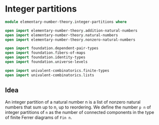 # Integer partitions

```agda
module elementary-number-theory.integer-partitions where

open import elementary-number-theory.addition-natural-numbers
open import elementary-number-theory.natural-numbers
open import elementary-number-theory.nonzero-natural-numbers

open import foundation.dependent-pair-types
open import foundation.fibers-of-maps
open import foundation.identity-types
open import foundation.universe-levels

open import univalent-combinatorics.finite-types
open import univalent-combinatorics.lists
```

## Idea

An integer partition of a natural number n is a list of nonzero natural numbers
that sum up to n, up to reordering. We define the number `p n` of integer
partitions of `n` as the number of connected components in the type of finite
Ferrer diagrams of `Fin n`.
